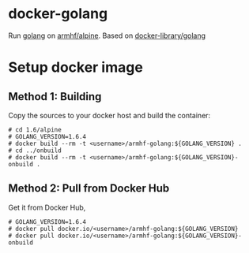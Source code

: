 docker-golang
==
Run [golang](https://golang.org) on [armhf/alpine](https://hub.docker.com/r/armhf/alpine/). Based on [docker-library/golang](https://github.com/docker-library/golang)


Setup docker image
==
Method 1: Building
--
Copy the sources to your docker host and build the container:

    # cd 1.6/alpine
    # GOLANG_VERSION=1.6.4
    # docker build --rm -t <username>/armhf-golang:${GOLANG_VERSION} .
    # cd ../onbuild
    # docker build --rm -t <username>/armhf-golang:${GOLANG_VERSION}-onbuild .

Method 2: Pull from Docker Hub
--
Get it from Docker Hub,

    # GOLANG_VERSION=1.6.4
    # docker pull docker.io/<username>/armhf-golang:${GOLANG_VERSION}
    # docker pull docker.io/<username>/armhf-golang:${GOLANG_VERSION}-onbuild
